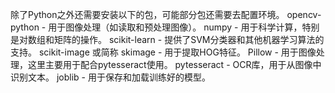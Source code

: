 除了Python之外还需要安装以下的包，可能部分包还需要去配置环境。
opencv-python - 用于图像处理（如读取和预处理图像）。
numpy - 用于科学计算，特别是对数组和矩阵的操作。
scikit-learn - 提供了SVM分类器和其他机器学习算法的支持。
scikit-image 或简称 skimage - 用于提取HOG特征。
Pillow - 用于图像处理，这里主要用于配合pytesseract使用。
pytesseract - OCR库，用于从图像中识别文本。
joblib - 用于保存和加载训练好的模型。

